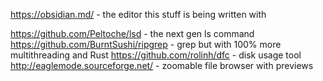 https://obsidian.md/ - the editor this stuff is being written with

https://github.com/Peltoche/lsd - the next gen ls command
https://github.com/BurntSushi/ripgrep - grep but with 100% more multithreading and Rust
https://github.com/rolinh/dfc - disk usage tool
http://eaglemode.sourceforge.net/ - zoomable file browser with previews